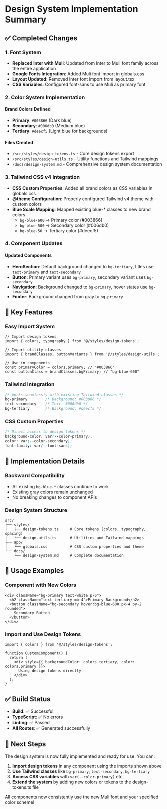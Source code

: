 # Design System Implementation Summary

## ✅ Completed Changes

### 1. Font System

- **Replaced Inter with Muli**: Updated from Inter to Muli font family across the entire application
- **Google Fonts Integration**: Added Muli font import in globals.css
- **Layout Updated**: Removed Inter font import from layout.tsx
- **CSS Variables**: Configured font-sans to use Muli as primary font

### 2. Color System Implementation

#### Brand Colors Defined

- **Primary**: `#003866` (Dark blue)
- **Secondary**: `#006db0` (Medium blue)
- **Tertiary**: `#deecf5` (Light blue for backgrounds)

#### Files Created

- `/src/styles/design-tokens.ts` - Core design tokens export
- `/src/styles/design-utils.ts` - Utility functions and Tailwind mappings
- `/docs/design-system.md` - Comprehensive design system documentation

### 3. Tailwind CSS v4 Integration

- **CSS Custom Properties**: Added all brand colors as CSS variables in globals.css
- **@theme Configuration**: Properly configured Tailwind v4 theme with custom colors
- **Blue Scale Mapping**: Mapped existing blue-* classes to new brand colors
  - `bg-blue-600` → Primary color (#003866)
  - `bg-blue-500` → Secondary color (#006db0)
  - `bg-blue-50` → Tertiary color (#deecf5)

### 4. Component Updates

#### Updated Components

- **HeroSection**: Default background changed to `bg-tertiary`, titles use `text-primary` and `text-secondary`
- **Button**: Primary variant uses `bg-primary`, secondary variant uses `bg-secondary`
- **Navigation**: Background changed to `bg-primary`, hover states use `bg-secondary`
- **Footer**: Background changed from gray to `bg-primary`

## 🎯 Key Features

### Easy Import System

```tsx
// Import design tokens
import { colors, typography } from '@/styles/design-tokens';

// Import utility classes
import { brandClasses, buttonVariants } from '@/styles/design-utils';

// Use in components
const primaryColor = colors.primary; // "#003866"
const buttonClass = brandClasses.bgPrimary; // "bg-blue-600"
```

### Tailwind Integration

```css
/* Works seamlessly with existing Tailwind classes */
bg-primary        /* Background: #003866 */
text-secondary    /* Text: #006db0 */
bg-tertiary       /* Background: #deecf5 */
```

### CSS Custom Properties

```css
/* Direct access to design tokens */
background-color: var(--color-primary);
color: var(--color-secondary);
font-family: var(--font-sans);
```

## 🔧 Implementation Details

### Backward Compatibility

- All existing `bg-blue-*` classes continue to work
- Existing gray colors remain unchanged
- No breaking changes to component APIs

### Design System Structure

```
src/
├── styles/
│   ├── design-tokens.ts     # Core tokens (colors, typography, spacing)
│   └── design-utils.ts      # Utilities and Tailwind mappings
├── app/
│   └── globals.css          # CSS custom properties and theme
└── docs/
    └── design-system.md     # Complete documentation
```

## 🚀 Usage Examples

### Component with New Colors

```tsx
<div className="bg-primary text-white p-6">
  <h2 className="text-tertiary mb-4">Primary Background</h2>
  <button className="bg-secondary hover:bg-blue-600 px-4 py-2 rounded">
    Secondary Button
  </button>
</div>
```

### Import and Use Design Tokens

```tsx
import { colors } from '@/styles/design-tokens';

function CustomComponent() {
  return (
    <div style={{ backgroundColor: colors.tertiary, color: colors.primary }}>
      Using design tokens directly
    </div>
  );
}
```

## ✅ Build Status

- **Build**: ✅ Successful
- **TypeScript**: ✅ No errors
- **Linting**: ✅ Passed
- **All Routes**: ✅ Generated successfully

## 📝 Next Steps

The design system is now fully implemented and ready for use. You can:

1. **Import design tokens** in any component using the imports shown above
2. **Use Tailwind classes** like `bg-primary`, `text-secondary`, `bg-tertiary`
3. **Access CSS variables** with `var(--color-primary)` etc.
4. **Extend the system** by adding new colors or tokens to the design-tokens.ts file

All components now consistently use the new Muli font and your specified color scheme!
